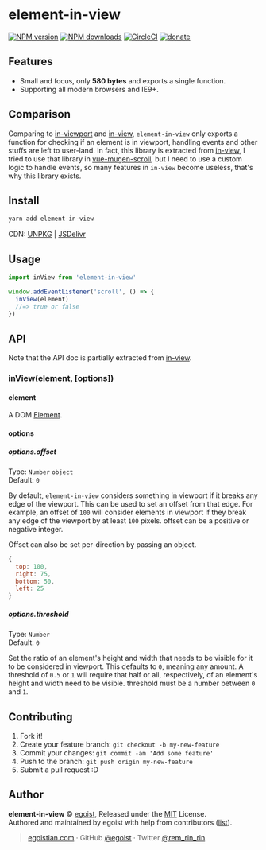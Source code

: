# element-in-view

[![NPM version](https://img.shields.io/npm/v/element-in-view.svg?style=flat)](https://npmjs.com/package/element-in-view) [![NPM downloads](https://img.shields.io/npm/dm/element-in-view.svg?style=flat)](https://npmjs.com/package/element-in-view) [![CircleCI](https://circleci.com/gh/egoist/element-in-view/tree/master.svg?style=shield)](https://circleci.com/gh/egoist/element-in-view/tree/master)  [![donate](https://img.shields.io/badge/$-donate-ff69b4.svg?maxAge=2592000&style=flat)](https://github.com/egoist/donate)

## Features

- Small and focus, only **580 bytes** and exports a single function.
- Supporting all modern browsers and IE9+.

## Comparison

Comparing to [in-viewport](https://github.com/vvo/in-viewport) and [in-view](https://github.com/camwiegert/in-view), `element-in-view` only exports a function for checking if an element is in viewport, handling events and other stuffs are left to user-land. In fact, this library is extracted from [in-view](https://github.com/camwiegert/in-view), I tried to use that library in [vue-mugen-scroll](https://github.com/egoist/vue-mugen-scroll), but I need to use a custom logic to handle events, so many features in `in-view` become useless, that's why this library exists.

## Install

```bash
yarn add element-in-view
```

CDN: [UNPKG](https://unpkg.com/element-in-view/dist/) | [JSDelivr](https://cdn.jsdelivr.net/npm/element-in-view/dist/)

## Usage

```js
import inView from 'element-in-view'

window.addEventListener('scroll', () => {
  inView(element)
  //=> true or false
})
```

## API

Note that the API doc is partially extracted from [in-view](https://github.com/camwiegert/in-view#api).

### inView(element, [options])

#### element

A DOM [Element](https://developer.mozilla.org/en-US/docs/Web/API/Element).

#### options

##### options.offset

Type: `Number` `object`<br>
Default: `0`

By default, `element-in-view` considers something in viewport if it breaks any edge of the viewport. This can be used to set an offset from that edge. For example, an offset of `100` will consider elements in viewport if they break any edge of the viewport by at least `100` pixels. offset can be a positive or negative integer.

Offset can also be set per-direction by passing an object.

```js
{
  top: 100,
  right: 75,
  bottom: 50,
  left: 25
}
```

##### options.threshold

Type: `Number`<br>
Default: `0`

Set the ratio of an element's height and width that needs to be visible for it to be considered in viewport. This defaults to `0`, meaning any amount. A threshold of `0.5` or `1` will require that half or all, respectively, of an element's height and width need to be visible. threshold must be a number between `0` and `1`.

## Contributing

1. Fork it!
2. Create your feature branch: `git checkout -b my-new-feature`
3. Commit your changes: `git commit -am 'Add some feature'`
4. Push to the branch: `git push origin my-new-feature`
5. Submit a pull request :D


## Author

**element-in-view** © [egoist](https://github.com/egoist), Released under the [MIT](./LICENSE) License.<br>
Authored and maintained by egoist with help from contributors ([list](https://github.com/egoist/element-in-view/contributors)).

> [egoistian.com](https://egoistian.com) · GitHub [@egoist](https://github.com/egoist) · Twitter [@rem_rin_rin](https://twitter.com/rem_rin_rin)
